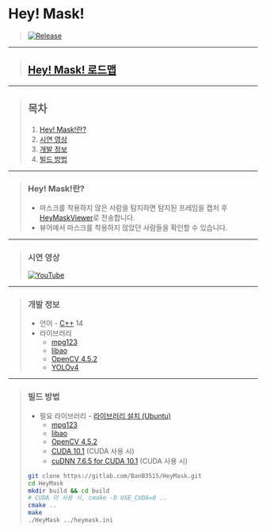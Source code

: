# **Hey! Mask!**

> [![Release](https://img.shields.io/badge/Release-v1.0-2F9D27?style=for-the-badge&logo=GitLab&logoColor=white)](https://gitlab.com/BanB3515/HeyMask/-/releases)

---

> ## **[Hey! Mask! 로드맵](https://banb.notion.site/Hey-Mask-d72244da6f5f4750a5d4550a7b80b95d)**

---

> ## **목차**
>
> 1. [Hey! Mask!란?](#Hey-Mask란)
> 2. [시연 영상](#시연-영상)
> 3. [개발 정보](#개발-정보)
> 4. [빌드 방법](#빌드-방법)

---

> ### **Hey! Mask!란?**
>
> -   마스크를 착용하지 않은 사람을 탐지하면 탐지된 프레임을 캡처 후 [HeyMaskViewer](https://gitlab.com/banb3515/HeyMaskViewer)로 전송합니다.
> -   뷰어에서 마스크를 착용하지 않았던 사람들을 확인할 수 있습니다.

---

> ### **시연 영상**
>
> [![YouTube](https://img.youtube.com/vi/MhC4nj6zl-4/0.jpg)](https://www.youtube.com/watch?v=MhC4nj6zl-4)

---

> ### **개발 정보**
>
> -   언어 - [C++](https://isocpp.org/) 14
> -   라이브러리
>     -   [mpg123](https://www.mpg123.de/)
>     -   [libao](https://www.xiph.org/ao/)
>     -   [OpenCV 4.5.2](https://opencv.org/releases/)
>     -   [YOLOv4](https://github.com/AlexeyAB/darknet)

---

> ### **빌드 방법**
>
> -   필요 라이브러리 - [라이브러리 설치 (Ubuntu)](https://www.notion.so/Hey-Mask-3148ffa35f3a4d53a6f3d350dcce538d#67e2f52458144e38b6299406e1047475)
>     -   [mpg123](https://www.mpg123.de/)
>     -   [libao](https://www.xiph.org/ao/)
>     -   [OpenCV 4.5.2](https://opencv.org/releases/)
>     -   [CUDA 10.1](https://developer.nvidia.com/cuda-toolkit-archive) (CUDA 사용 시)
>     -   [cuDNN 7.6.5 for CUDA 10.1](https://developer.nvidia.com/cudnn) (CUDA 사용 시)
>
> ```bash
> git clone https://gitlab.com/BanB3515/HeyMask.git
> cd HeyMask
> mkdir build && cd build
> # CUDA 미 사용 시, cmake -D USE_CUDA=0 ..
> cmake ..
> make
> ./HeyMask ../heymask.ini
> ```
